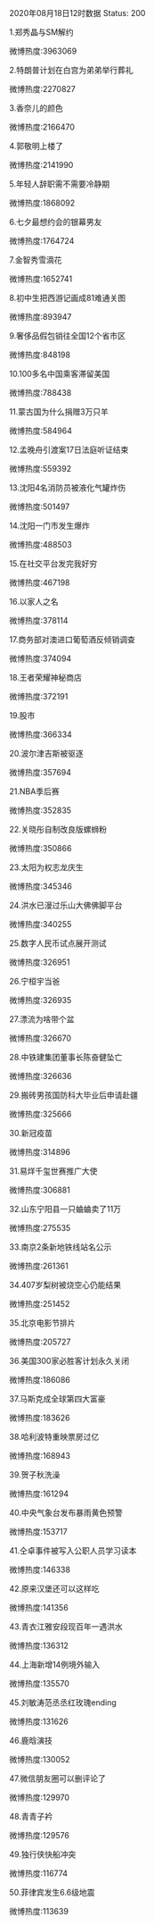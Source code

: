 2020年08月18日12时数据
Status: 200

1.郑秀晶与SM解约

微博热度:3963069

2.特朗普计划在白宫为弟弟举行葬礼

微博热度:2270827

3.香奈儿的颜色

微博热度:2166470

4.郭敬明上楼了

微博热度:2141990

5.年轻人辞职需不需要冷静期

微博热度:1868092

6.七夕最想约会的银幕男友

微博热度:1764724

7.金智秀雪滴花

微博热度:1652741

8.初中生把西游记画成81难通关图

微博热度:893947

9.奢侈品假包销往全国12个省市区

微博热度:848198

10.100多名中国乘客滞留美国

微博热度:788438

11.蒙古国为什么捐赠3万只羊

微博热度:584964

12.孟晚舟引渡案17日法庭听证结束

微博热度:559392

13.沈阳4名消防员被液化气罐炸伤

微博热度:501497

14.沈阳一门市发生爆炸

微博热度:488503

15.在社交平台发完我好穷

微博热度:467198

16.以家人之名

微博热度:378114

17.商务部对澳进口葡萄酒反倾销调查

微博热度:374094

18.王者荣耀神秘商店

微博热度:372191

19.股市

微博热度:366334

20.波尔津吉斯被驱逐

微博热度:357694

21.NBA季后赛

微博热度:352835

22.关晓彤自制改良版螺蛳粉

微博热度:350866

23.太阳为权志龙庆生

微博热度:345346

24.洪水已漫过乐山大佛佛脚平台

微博热度:340255

25.数字人民币试点展开测试

微博热度:326951

26.宁桓宇当爸

微博热度:326935

27.漂流为啥带个盆

微博热度:326670

28.中铁建集团董事长陈奋健坠亡

微博热度:326636

29.搬砖男孩国防科大毕业后申请赴疆

微博热度:325666

30.新冠疫苗

微博热度:314896

31.易烊千玺世赛推广大使

微博热度:306881

32.山东宁阳县一只蛐蛐卖了11万

微博热度:275535

33.南京2条新地铁线站名公示

微博热度:261361

34.407岁梨树被烧空心仍能结果

微博热度:251452

35.北京电影节排片

微博热度:205727

36.美国300家必胜客计划永久关闭

微博热度:186086

37.马斯克成全球第四大富豪

微博热度:183626

38.哈利波特重映票房过亿

微博热度:168943

39.贺子秋洗澡

微博热度:161294

40.中央气象台发布暴雨黄色预警

微博热度:153717

41.仝卓事件被写入公职人员学习读本

微博热度:146338

42.原来汉堡还可以这样吃

微博热度:141356

43.青衣江雅安段现百年一遇洪水

微博热度:136312

44.上海新增14例境外输入

微博热度:135570

45.刘敏涛范丞丞红玫瑰ending

微博热度:131626

46.鹿晗演技

微博热度:130052

47.微信朋友圈可以删评论了

微博热度:129970

48.青青子衿

微博热度:129576

49.独行侠快船冲突

微博热度:116774

50.菲律宾发生6.6级地震

微博热度:113639

